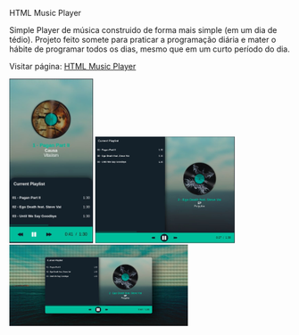 HTML Music Player

Simple Player de música construido de forma mais simple (em um dia de tédio). Projeto feito somete para praticar a programação diária e mater o hábite de programar todos os dias, mesmo que em um curto período do dia.

Visitar página: [HTML Music Player](https://devalvez.github.io/html-music-player/)

<img src="./previews/phone.jpg" width="150px" alt="phone.png" />

<img src="./previews/tablet.jpg" alt="tablet.jpg" width="250px" />

<img src="./previews/screen.jpg" alt="screen.jpg" width="320px" />
